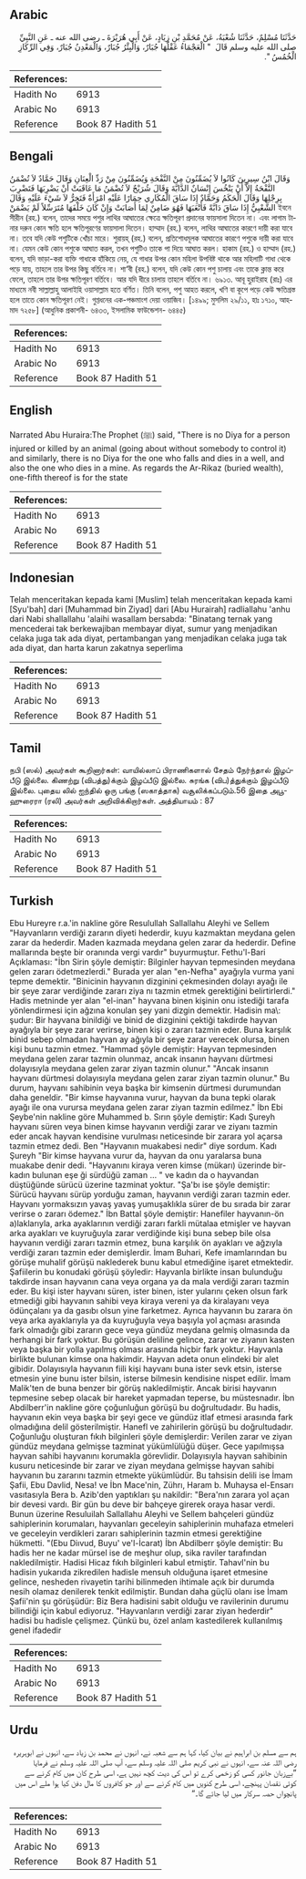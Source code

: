 ## Arabic


<div dir="rtl" lang="ar" style={{fontSize:'larger',backgroundColor:'#f8f9fa',padding:20}}>
حَدَّثَنَا مُسْلِمٌ، حَدَّثَنَا شُعْبَةُ، عَنْ مُحَمَّدِ بْنِ زِيَادٍ، عَنْ أَبِي هُرَيْرَةَ ـ رضى الله عنه ـ عَنِ النَّبِيِّ صلى الله عليه وسلم قَالَ ‏ "‏ الْعَجْمَاءُ عَقْلُهَا جُبَارٌ، وَالْبِئْرُ جُبَارٌ، وَالْمَعْدِنُ جُبَارٌ، وَفِي الرِّكَازِ الْخُمُسُ ‏"‏‏.‏
</div>
<div style={{backgroundColor:'#f8f9fa',padding:20, marginBottom: 10}}><table> <thead> <tr> <th>References:</th> <th></th> </tr> </thead> <tbody><tr><td>Hadith No</td><td>6913</td></tr><tr><td>Arabic No</td><td>6913</td></tr><tr><td>Reference</td><td>Book 87 Hadith 51</td></tr></tbody></table></div>

## Bengali


<div dir="ltr" lang="bn" style={{fontSize:'larger',backgroundColor:'#f8f9fa',padding:20}}>
وَقَالَ ابْنُ سِيرِينَ كَانُوا لاَ يُضَمِّنُونَ مِنْ النَّفْحَةِ وَيُضَمِّنُونَ مِنْ رَدِّ الْعِنَانِ وَقَالَ حَمَّادٌ لاَ تُضْمَنُ النَّفْحَةُ إِلاَّ أَنْ يَنْخُسَ إِنْسَانٌ الدَّابَّةَ وَقَالَ شُرَيْحٌ لاَ تُضْمَنُ مَا عَاقَبَتْ أَنْ يَضْرِبَهَا فَتَضْرِبَ بِرِجْلِهَا وَقَالَ الْحَكَمُ وَحَمَّادٌ إِذَا سَاقَ الْمُكَارِي حِمَارًا عَلَيْهِ امْرَأَةٌ فَتَخِرُّ لاَ شَيْءَ عَلَيْهِ وَقَالَ الشَّعْبِيُّ إِذَا سَاقَ دَابَّةً فَأَتْعَبَهَا فَهُوَ ضَامِنٌ لِمَا أَصَابَتْ وَإِنْ كَانَ خَلْفَهَا مُتَرَسِّلاً لَمْ يَضْمَنْ ইবনে সীরীন (রহ.) বলেন, তাদের সময়ে পশুর লাথির আঘাতের ক্ষেত্রে ক্ষতিপূরণ প্রদানের ফায়সালা দিতেন না। এবং লাগাম টানার দরুন কোন ক্ষতি হলে ক্ষতিপূরণের ফায়সালা দিতেন। হাম্মাদ (রহ.) বলেন, লাথির আঘাতের কারণে দায়ী করা যাবে না। তবে যদি কেউ পশুটিকে খোঁচা মারে। শুরায়হ্ (রহ.) বলেন, প্রতিশোধমূলক আঘাতের কারণে পশুকে দায়ী করা যাবে না। যেমন কেউ কোন পশুকে আঘাত করল, তখন পশুটিও তাকে পা দিয়ে আঘাত করল। হাকাম (রহ.) ও হাম্মাদ (রহ.) বলেন, যদি ভাড়া-করা ব্যক্তি গাধাকে হাঁকিয়ে নেয়, যে গাধার উপর কোন মহিলা উপবিষ্ট থাকে আর মহিলাটি গাধা থেকে পড়ে যায়, তাহলে তার উপর কিছু বর্তিবে না। শা‘বী (রহ.) বলেন, যদি কেউ কোন পশু চালায় এবং তাকে ক্লান্ত করে ফেলে, তাহলে তার উপর ক্ষতিপূরণ বর্তিবে। আর যদি ধীরে চালায় তাহলে বর্তিবে না। ৬৯১৩. আবূ হুরাইরাহ (রাঃ) এর মাধ্যমে নবী সাল্লাল্লাহু আলাইহি ওয়াসাল্লাম হতে বর্ণিত। তিনি বলেন, পশু আহত করলে, খণি বা কূপে পড়ে কেউ ক্ষতিগ্রস্ত হলে তাতে কোন ক্ষতিপূরণ নেই। গুপ্তধনের এক-পঞ্চমাংশ দেয়া ওয়াজিব। [১৪৯৯; মুসলিম ২৯/১১, হাঃ ১৭১০, আহমাদ ৭২৫৮] (আধুনিক প্রকাশনী- ৬৪৩৩, ইসলামিক ফাউন্ডেশন- ৬৪৪৫)
</div>
<div style={{backgroundColor:'#f8f9fa',padding:20, marginBottom: 10}}><table> <thead> <tr> <th>References:</th> <th></th> </tr> </thead> <tbody><tr><td>Hadith No</td><td>6913</td></tr><tr><td>Arabic No</td><td>6913</td></tr><tr><td>Reference</td><td>Book 87 Hadith 51</td></tr></tbody></table></div>

## English


<div dir="ltr" lang="en" style={{fontSize:'larger',backgroundColor:'#f8f9fa',padding:20}}>
Narrated Abu Huraira:The Prophet (ﷺ) said, "There is no Diya for a person injured or killed by an animal (going about without somebody to control it) and similarly, there is no Diya for the one who falls and dies in a well, and also the one who dies in a mine. As regards the Ar-Rikaz (buried wealth), one-fifth thereof is for the state
</div>
<div style={{backgroundColor:'#f8f9fa',padding:20, marginBottom: 10}}><table> <thead> <tr> <th>References:</th> <th></th> </tr> </thead> <tbody><tr><td>Hadith No</td><td>6913</td></tr><tr><td>Arabic No</td><td>6913</td></tr><tr><td>Reference</td><td>Book 87 Hadith 51</td></tr></tbody></table></div>

## Indonesian


<div dir="ltr" lang="id" style={{fontSize:'larger',backgroundColor:'#f8f9fa',padding:20}}>
Telah menceritakan kepada kami [Muslim] telah menceritakan kepada kami [Syu'bah] dari [Muhammad bin Ziyad] dari [Abu Hurairah] radliallahu 'anhu dari Nabi shallallahu 'alaihi wasallam bersabda: "Binatang ternak yang mencederai tak berkewajiban membayar diyat, sumur yang menjadikan celaka juga tak ada diyat, pertambangan yang menjadikan celaka juga tak ada diyat, dan harta karun zakatnya seperlima
</div>
<div style={{backgroundColor:'#f8f9fa',padding:20, marginBottom: 10}}><table> <thead> <tr> <th>References:</th> <th></th> </tr> </thead> <tbody><tr><td>Hadith No</td><td>6913</td></tr><tr><td>Arabic No</td><td>6913</td></tr><tr><td>Reference</td><td>Book 87 Hadith 51</td></tr></tbody></table></div>

## Tamil


<div dir="ltr" lang="ta" style={{fontSize:'larger',backgroundColor:'#f8f9fa',padding:20}}>
நபி (ஸல்) அவர்கள் கூறினார்கள்: வாயில்லாப் பிராணிகளால் சேதம் நேர்ந்தால் இழப்பீடு இல்லை. கிணற்று (விபத்து)க்கும் இழப்பீடு இல்லை. சுரங்க (விப)த்துக்கும் இழப்பீடு இல்லை. புதைய லில் ஐந்தில் ஒரு பங்கு (ஸகாத்தாக) வசூலிக்கப்படும்.56 இதை அபூஹுரைரா (ரலி) அவர்கள் அறிவிக்கிறார்கள். அத்தியாயம் : 87
</div>
<div style={{backgroundColor:'#f8f9fa',padding:20, marginBottom: 10}}><table> <thead> <tr> <th>References:</th> <th></th> </tr> </thead> <tbody><tr><td>Hadith No</td><td>6913</td></tr><tr><td>Arabic No</td><td>6913</td></tr><tr><td>Reference</td><td>Book 87 Hadith 51</td></tr></tbody></table></div>

## Turkish


<div dir="ltr" lang="tr" style={{fontSize:'larger',backgroundColor:'#f8f9fa',padding:20}}>
Ebu Hureyre r.a.'in nakline göre Resulullah Sallallahu Aleyhi ve Sellem "Hayvanların verdiği zararın diyeti hederdir, kuyu kazmaktan meydana gelen zarar da hederdir. Maden kazmada meydana gelen zarar da hederdir. Define mallarında beşte bir oranında vergi vardır" buyurmuştur. Fethu'l-Bari Açıklaması: "İbn Sirin şöyle demiştir: Bilginler hayvan tepmesinden meydana gelen zararı ödetmezlerdi." Burada yer alan "en-Nefha" ayağıyla vurma yani tepme demektir. "Binicinin hayvanın dizginini çekmesinden dolayı ayağı ile bir şeye zarar verdiğinde zararı ziya nı tazmin etmek gerektiğini belirtirlerdi." Hadis metninde yer alan "el-inan" hayvana binen kişinin onu istediği tarafa yönlendirmesi için ağzına konulan şey yani dizgin demektir. Hadisin ma\: şudur: Bir hayvana binildiği ve binid de dizginini çektiği takdirde hayvan ayağıyla bir şeye zarar verirse, binen kişi o zararı tazmin eder. Buna karşılık binid sebep olmadan hayvan ay ağıyla bir şeye zarar verecek olursa, binen kişi bunu tazmin etmez. "Hammad şöyle demiştir: Hayvan tepmesinden meydana gelen zarar tazmin olunmaz, ancak insanın hayvanı dürtmesi dolayısıyla meydana gelen zarar ziyan tazmin olunur." "Ancak insanın hayvanı dürtmesi dolayısıyla meydana gelen zarar ziyan tazmin olunur." Bu durum, hayvanı sahibinin veya başka bir kimsenin dürtmesi durumundan daha geneldir. "Bir kimse hayvanına vurur, hayvan da buna tepki olarak ayağı ile ona vurursa meydana gelen zarar ziyan tazmin edilmez." İbn Ebi Şeybe'nin nakline göre Muhammed b. Sırın şöyle demiştir: Kadı Şureyh hayvanı süren veya binen kimse hayvanın verdiği zarar ve ziyanı tazmin eder ancak hayvan kendisine vurulması neticesinde bir zarara yol açarsa tazmin etmez dedi. Ben "Hayvanın muakabesi nedir" diye sordum. Kadı Şureyh "Bir kimse hayvana vurur da, hayvan da onu yaralarsa buna muakabe denir dedi. "Hayvanını kiraya veren kimse (mükarı) üzerinde bir-kadın bulunan eşe ği sürdüğü zaman ... " ve kadın da o hayvandan düştüğünde sürücü üzerine tazminat yoktur. "Şa'bı ise şöyle demiştir: Sürücü hayvanı sürüp yorduğu zaman, hayvanın verdiği zararı tazmin eder. Hayvanı yormaksızın yavaş yavaş yumuşaklıkla sürer de bu sırada bir zarar verirse o zararı ödemez." İbn Battal şöyle demiştir: Hanefiler hayvanın-ön a)laklarıyla, arka ayaklarının verdiği zararı farkli mütalaa etmişler ve hayvan arka ayakları ve kuyruğuyla zarar verdiğinde kişi buna sebep bile olsa hayvanın verdiği zararı tazmin etmez, buna karşılık ön ayakları ve ağzıyla verdiği zararı tazmin eder demişlerdir. İmam Buhari, Kefe imamlarından bu görüşe muhalif görüşü naklederek bunu kabul etmediğine işaret etmektedir. Şafiilerin bu konudaki görüşü şöyledir: Hayvanla birlikte insan bulunduğu takdirde insan hayvanın cana veya organa ya da mala verdiği zararı tazmin eder. Bu kişi ister hayvanı süren, ister binen, ister yularını çeken olsun fark etmediği gibi hayvanın sahibi veya kiraya vereni ya da kiralayanı veya ödünçalanı ya da gasıbı olsun yine farketmez. Ayrıca hayvanın bu zarara ön veya arka ayaklarıyla ya da kuyruğuyla veya başıyla yol açması arasında fark olmadığı gibi zararın gece veya gündüz meydana gelmiş olmasında da herhangi bir fark yoktur. Bu görüşün deliline gelince, zarar ve ziyanın kasten veya başka bir yolla yapılmış olması arasında hiçbir fark yoktur. Hayvanla birlikte bulunan kimse ona hakimdir. Hayvan adeta onun elindeki bir alet gibidir. Dolayısıyla hayvanın fiili kişi hayvanı buna ister sevk etsin, isterse etmesin yine bunu ister bilsin, isterse bilmesin kendisine nispet edilir. İmam Malik'ten de buna benzer bir görüş nakledilmiştir. Ancak birisi hayvanın tepmesine sebep olacak bir hareket yapmadan teperse, bu müstesnadır. İbn Abdilberr'in nakline göre çoğunluğun görüşü bu doğrultudadır. Bu hadis, hayvanın ekin veya başka bir şeyi gece ve gündüz itlaf etmesi arasında fark olmadığına delil gösterilmiştir. Hanefl ve zahirilerin görüşü bu doğrultudadır. Çoğunluğu oluşturan fıkıh bilginleri şöyle demişlerdir: Verilen zarar ve ziyan gündüz meydana gelmişse tazminat yükümlülüğü düşer. Gece yapılmışsa hayvan sahibi hayvanını korumakla görevlidir. Dolayısıyla hayvan sahibinin kusuru neticesinde bir zarar ve ziyan meydana gelmişse hayvan sahibi hayvanın bu zararını tazmin etmekte yükümlüdür. Bu tahsisin delili ise İmam Şafii, Ebu Davlid, Nesa! ve İbn Mace'nin, Zührı, Haram b. Muhaysa el-Ensarı vasıtasıyla Bera b. Azib'den yaptıkları şu nakildir: "Bera'nın zarara yol açan bir devesi vardı. Bir gün bu deve bir bahçeye girerek oraya hasar verdi. Bunun üzerine Resuluilah Sallallahu Aleyhi ve Sellem bahçeleri gündüz sahiplerinin korumaları, hayvanları geceleyin sahiplerinin muhafaza etmeleri ve geceleyin verdikleri zararı sahiplerinin tazmin etmesi gerektiğine hükmetti. "(Ebu Diıvud, Buyu' ve'l-İcarat) İbn Abdilberr şöyle demiştir: Bu hadis her ne kadar mürsel ise de meşhur olup, sika raviler tarafından nakledilmiştir. Hadisi Hicaz fıkıh bilginleri kabul etmiştir. Tahavl'nin bu hadisin yukarıda zikredilen hadisle mensuh olduğuna işaret etmesine gelince, nesheden rivayetin tarihi bilinmeden ihtimale açık bir durumda nesih olamaz denilerek tenkit edilmiştir. Bundan daha güçlü olanı ise İmam Şafii'nin şu görüşüdür: Biz Bera hadisini sabit olduğu ve ravilerinin durumu bilindiği için kabul ediyoruz. "Hayvanların verdiği zarar ziyan hederdir" hadisi bu hadisle çelişmez. Çünkü bu, özel anlam kastedilerek kullanılmış genel ifadedir
</div>
<div style={{backgroundColor:'#f8f9fa',padding:20, marginBottom: 10}}><table> <thead> <tr> <th>References:</th> <th></th> </tr> </thead> <tbody><tr><td>Hadith No</td><td>6913</td></tr><tr><td>Arabic No</td><td>6913</td></tr><tr><td>Reference</td><td>Book 87 Hadith 51</td></tr></tbody></table></div>

## Urdu


<div dir="rtl" lang="ur" style={{fontSize:'larger',backgroundColor:'#f8f9fa',padding:20}}>
ہم سے مسلم بن ابراہیم نے بیان کیا، کہا ہم سے شعبہ نے، انہوں نے محمد بن زیاد سے، انہوں نے ابوہریرہ رضی اللہ عنہ سے، انہوں نے نبی کریم صلی اللہ علیہ وسلم سے، آپ صلی اللہ علیہ وسلم نے فرمایا ”بےزبان جانور کسی کو زخمی کرے تو اس کی دیت کچھ نہیں ہے، اسی طرح کان میں کام کرنے سے کوئی نقصان پہنچے، اسی طرح کنویں میں کام کرنے سے اور جو کافروں کا مال دفن کیا ہوا ملے اس میں پانچواں حصہ سرکار میں لیا جائے گا۔“
</div>
<div style={{backgroundColor:'#f8f9fa',padding:20, marginBottom: 10}}><table> <thead> <tr> <th>References:</th> <th></th> </tr> </thead> <tbody><tr><td>Hadith No</td><td>6913</td></tr><tr><td>Arabic No</td><td>6913</td></tr><tr><td>Reference</td><td>Book 87 Hadith 51</td></tr></tbody></table></div>